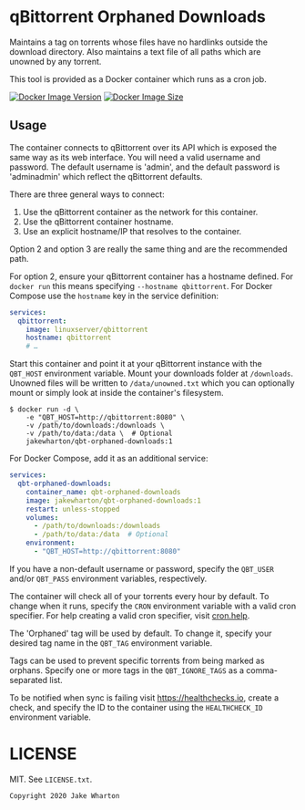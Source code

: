 qBittorrent Orphaned Downloads
==============================

Maintains a tag on torrents whose files have no hardlinks outside the download directory.
Also maintains a text file of all paths which are unowned by any torrent.

This tool is provided as a Docker container which runs as a cron job.

[![Docker Image Version](https://img.shields.io/docker/v/jakewharton/qbt-orphaned-downloads?sort=semver)][hub]
[![Docker Image Size](https://img.shields.io/docker/image-size/jakewharton/qbt-orphaned-downloads)][layers]

 [hub]: https://hub.docker.com/r/jakewharton/qbt-orphaned-downloads/
 [layers]: https://microbadger.com/images/jakewharton/qbt-orphaned-downloads


Usage
-----

The container connects to qBittorrent over its API which is exposed the same way as its web interface.
You will need a valid username and password.
The default username is 'admin', and the default password is 'adminadmin' which reflect the qBittorrent defaults.

There are three general ways to connect:

 1. Use the qBittorrent container as the network for this container.
 2. Use the qBittorrent container hostname.
 3. Use an explicit hostname/IP that resolves to the container.

Option 2 and option 3 are really the same thing and are the recommended path.

For option 2, ensure your qBittorrent container has a hostname defined.
For `docker run` this means specifying `--hostname qbittorrent`.
For Docker Compose use the `hostname` key in the service definition:
```yaml
services:
  qbittorrent:
    image: linuxserver/qbittorrent
    hostname: qbittorrent
    # …
```

Start this container and point it at your qBittorrent instance with the `QBT_HOST` environment variable.
Mount your downloads folder at `/downloads`.
Unowned files will be written to `/data/unowned.txt` which you can optionally mount or simply look at inside the container's filesystem.

```
$ docker run -d \
    -e "QBT_HOST=http://qbittorrent:8080" \
    -v /path/to/downloads:/downloads \
    -v /path/to/data:/data \  # Optional
    jakewharton/qbt-orphaned-downloads:1
```

For Docker Compose, add it as an additional service:
```yaml
services:
  qbt-orphaned-downloads:
    container_name: qbt-orphaned-downloads
    image: jakewharton/qbt-orphaned-downloads:1
    restart: unless-stopped
    volumes:
      - /path/to/downloads:/downloads
      - /path/to/data:/data  # Optional
    environment:
      - "QBT_HOST=http://qbittorrent:8080"
```

If you have a non-default username or password, specify the `QBT_USER` and/or `QBT_PASS` environment variables, respectively.

The container will check all of your torrents every hour by default.
To change when it runs, specify the `CRON` environment variable with a valid cron specifier.
For help creating a valid cron specifier, visit [cron.help][cron].

 [cron]: https://cron.help/#*/5_*_*_*_*

The 'Orphaned' tag will be used by default.
To change it, specify your desired tag name in the `QBT_TAG` environment variable.

Tags can be used to prevent specific torrents from being marked as orphans. Specify one or more tags in the
`QBT_IGNORE_TAGS` as a comma-separated list.

To be notified when sync is failing visit https://healthchecks.io, create a check, and specify
the ID to the container using the `HEALTHCHECK_ID` environment variable.


LICENSE
======

MIT. See `LICENSE.txt`.

    Copyright 2020 Jake Wharton

